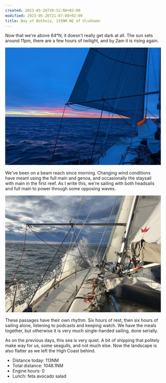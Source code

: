 ```yaml
---
created: 2023-05-26T20:52:08+02:00
modified: 2023-05-26T21:07:08+02:00
title: Bay of Bothnia, 135NM NE of Ulvöhamn
---
```


Now that we're above 64°N, it doesn't really get dark at all. The sun sets around 11pm, there are a few hours of twilight, and by 2am it is rising again.

![Image](../2023/0da2f341fd6698e9f128cf587c894617.jpg) 

We've been on a beam reach since morning. Changing wind conditions have meant using the full main and genoa, and occasionally the staysail with main in the first reef. As I write this, we're sailing with both headsails and full main to power through some opposing waves.

![Image](../2023/4262663d106250e438dbc02e6db68068.jpg) 

These passages have their own rhythm. Six hours of rest, then six hours of sailing alone, listening to podcasts and keeping watch. We have the meals together, but otherwise it is very much single-handed sailing, done serially.

As on the previous days, this sea is very quiet. A bit of shipping that politely make way for us, some seagulls, and not much else. Now the landscape is also flatter as we left the High Coast behind.

* Distance today: 113NM
* Total distance: 1048.1NM
* Engine hours: 0
* Lunch: feta avocado salad

